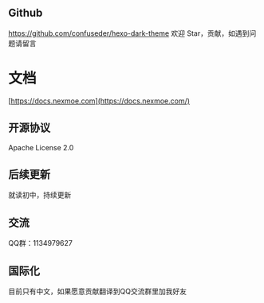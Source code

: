 ## Github

https://github.com/confuseder/hexo-dark-theme
欢迎 Star，贡献，如遇到问题请留言

# 文档

[https://docs.nexmoe.com](https://docs.nexmoe.com/)

## 开源协议

Apache License 2.0

## 后续更新

就读初中，持续更新

## 交流

QQ群：1134979627

## 国际化

目前只有中文，如果愿意贡献翻译到QQ交流群里加我好友
